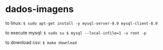 # dados-imagens

to linux:
`
$ sudo apt-get install -y mysql-server-8.0 mysql-client-8.0
`

to execute mysql:
`
$ sudo su
$ mysql --local-infile=1 -u root -p
`

to download csv:
`
$ make download
`
